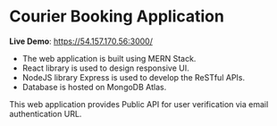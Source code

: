 # Courier Booking Application 
**Live Demo**: https://54.157.170.56:3000/

- The web application is built using MERN Stack.
- React library is used to design responsive UI.
- NodeJS library Express is used to develop the ReSTful APIs.
- Database is hosted on MongoDB Atlas.

This web application provides Public API for user verification via email authentication URL.
